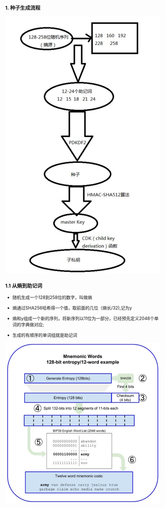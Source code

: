 ### 1. 种子生成流程

![image](../assets/2.jpg)

### 1.1 从熵到助记词

+ 随机生成一个128到258位的数字，叫做熵

+ 熵通过SHA256哈希得一个值，取前面的几位（熵长/32),记为y

+ 熵和y组成一个新的序列，将新序列以11位为一部分，已经预先定义2048个单词的字典做对应;

+ 生成的有顺序的单词组就是助记词


![image](../assets/3.jpg)